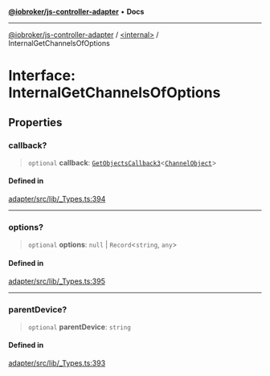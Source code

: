[**@iobroker/js-controller-adapter**](../../README.md) • **Docs**

***

[@iobroker/js-controller-adapter](../../globals.md) / [\<internal\>](../README.md) / InternalGetChannelsOfOptions

# Interface: InternalGetChannelsOfOptions

## Properties

### callback?

> `optional` **callback**: [`GetObjectsCallback3`](../type-aliases/GetObjectsCallback3.md)\<[`ChannelObject`](ChannelObject.md)\>

#### Defined in

[adapter/src/lib/\_Types.ts:394](https://github.com/ioBroker/ioBroker.js-controller/blob/fe9fbf6b684b474bc0dfc453eb28790be874895e/packages/adapter/src/lib/_Types.ts#L394)

***

### options?

> `optional` **options**: `null` \| `Record`\<`string`, `any`\>

#### Defined in

[adapter/src/lib/\_Types.ts:395](https://github.com/ioBroker/ioBroker.js-controller/blob/fe9fbf6b684b474bc0dfc453eb28790be874895e/packages/adapter/src/lib/_Types.ts#L395)

***

### parentDevice?

> `optional` **parentDevice**: `string`

#### Defined in

[adapter/src/lib/\_Types.ts:393](https://github.com/ioBroker/ioBroker.js-controller/blob/fe9fbf6b684b474bc0dfc453eb28790be874895e/packages/adapter/src/lib/_Types.ts#L393)
